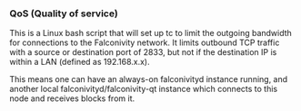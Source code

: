 ### QoS (Quality of service) ###

This is a Linux bash script that will set up tc to limit the outgoing bandwidth for connections to the Falconivity network. It limits outbound TCP traffic with a source or destination port of 2833, but not if the destination IP is within a LAN (defined as 192.168.x.x).

This means one can have an always-on falconivityd instance running, and another local falconivityd/falconivity-qt instance which connects to this node and receives blocks from it.
